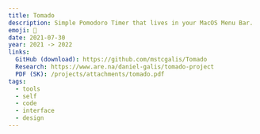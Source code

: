 ```yaml
---
title: Tomado
description: Simple Pomodoro Timer that lives in your MacOS Menu Bar.
emoji: 🍅
date: 2021-07-30
year: 2021 -> 2022
links:
  GitHub (download): https://github.com/mstcgalis/Tomado
  Research: https://www.are.na/daniel-galis/tomado-project
  PDF (SK): /projects/attachments/tomado.pdf
tags:
  - tools
  - self
  - code
  - interface
  - design
---
```

